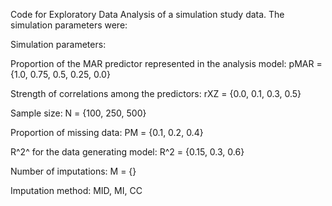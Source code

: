 Code for Exploratory Data Analysis of a simulation study data. The simulation parameters were:

Simulation parameters: 

Proportion of the MAR predictor represented in the analysis model: pMAR = {1.0, 0.75, 0.5, 0.25, 0.0}

Strength of correlations among the predictors: rXZ = {0.0, 0.1, 0.3, 0.5}

Sample size: N = {100, 250, 500}

Proportion of missing data: PM = {0.1, 0.2, 0.4}

R^2^ for the data generating model: R^2 = {0.15, 0.3, 0.6}

Number of imputations: M = {}

Imputation method: MID, MI, CC 
